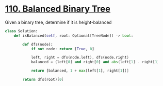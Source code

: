 # [110. Balanced Binary Tree](https://leetcode.com/problems/balanced-binary-tree/description/)

Given a binary tree, determine if it is height-balanced

```py
class Solution:
    def isBalanced(self, root: Optional[TreeNode]) -> bool:

        def dfs(node):
            if not node: return [True, 0]

            left, right = dfs(node.left), dfs(node.right)
            balanced = (left[0] and right[0] and abs(left[1] - right[1]) <= 1)

            return [balanced, 1 + max(left[1], right[1])]

        return dfs(root)[0]
```